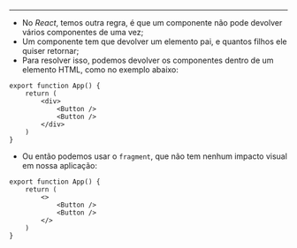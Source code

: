 ___
- No *React*, temos outra regra, é que um componente não pode devolver vários componentes de uma vez;
- Um componente tem que devolver um elemento pai, e quantos filhos ele quiser retornar;
- Para resolver isso, podemos devolver os componentes dentro de um elemento HTML, como no exemplo abaixo:
```tsx
export function App() {
	return (
		<div>
			<Button />
			<Button />
		</div>
	)
}
```
- Ou então podemos usar o `fragment`, que não tem nenhum impacto visual em nossa aplicação:
```Tsx
export function App() {
	return (
		<>
			<Button />
			<Button />
		</>
	)
}
```